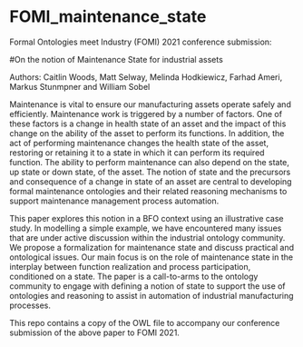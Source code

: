 # FOMI_maintenance_state
Formal Ontologies meet Industry (FOMI) 2021 conference submission: 

#On the notion of Maintenance State for industrial assets

Authors: Caitlin Woods, Matt Selway, Melinda Hodkiewicz, Farhad Ameri, Markus Stunmpner and William Sobel

Maintenance is vital to ensure our manufacturing assets operate safely and efficiently. Maintenance work is triggered by a number of factors. One of these factors is a change in health state of an asset and the impact of this change on the ability of the asset to perform its functions. In addition, the act of performing maintenance changes the health state of the asset, restoring or retaining it to a state in which it can perform its required function. The ability to perform maintenance can also depend on the state, up state or down state, of the asset. The notion of state and the precursors and consequence of a change in state of an asset are central to developing formal maintenance ontologies and their related reasoning mechanisms to support maintenance management process automation.

This paper explores this notion in a BFO context using an illustrative case study. In modelling a simple example, we have encountered many issues that are under active discussion within the industrial ontology community. We propose a formalization for maintenance state and discuss practical and ontological issues. Our main focus is on the role of maintenance state in the interplay between function realization and process participation, conditioned on a state. The paper is a call-to-arms to the ontology community to engage with defining a notion of state to support the use of ontologies and reasoning to assist in automation of industrial manufacturing processes.


This repo contains a copy of the OWL file to accompany our conference submission of the above paper to FOMI 2021.
